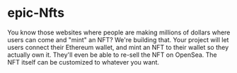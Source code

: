 # epic-Nfts
You know those websites where people are making millions of dollars where users can come and "mint" an NFT? We're building that.  Your project will let users connect their Ethereum wallet, and mint an NFT to their wallet so they actually own it. They'll even be able to re-sell the NFT on OpenSea. The NFT itself can be customized to whatever you want.
